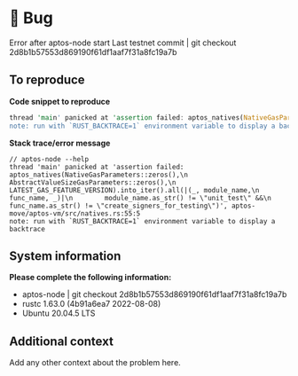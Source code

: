 # 🐛 Bug

Error after aptos-node start
Last testnet commit | git checkout 2d8b1b57553d869190f61df1aaf7f31a8fc19a7b

## To reproduce

**Code snippet to reproduce**
```rust
thread 'main' panicked at 'assertion failed: aptos_natives(NativeGasParameters::zeros(),\n            AbstractValueSizeGasParameters::zeros(),\n            LATEST_GAS_FEATURE_VERSION).into_iter().all(|(_, module_name,\n            func_name, _)|\n        module_name.as_str() != \"unit_test\" &&\n            func_name.as_str() != \"create_signers_for_testing\")', aptos-move/aptos-vm/src/natives.rs:55:5
note: run with `RUST_BACKTRACE=1` environment variable to display a backtrace
```

**Stack trace/error message**
```
// aptos-node --help
thread 'main' panicked at 'assertion failed: aptos_natives(NativeGasParameters::zeros(),\n            AbstractValueSizeGasParameters::zeros(),\n            LATEST_GAS_FEATURE_VERSION).into_iter().all(|(_, module_name,\n            func_name, _)|\n        module_name.as_str() != \"unit_test\" &&\n            func_name.as_str() != \"create_signers_for_testing\")', aptos-move/aptos-vm/src/natives.rs:55:5
note: run with `RUST_BACKTRACE=1` environment variable to display a backtrace
```

## System information

**Please complete the following information:**
- aptos-node | git checkout 2d8b1b57553d869190f61df1aaf7f31a8fc19a7b
- rustc 1.63.0 (4b91a6ea7 2022-08-08)
- Ubuntu 20.04.5 LTS


## Additional context

Add any other context about the problem here.
